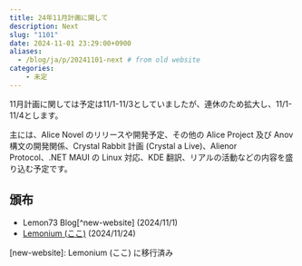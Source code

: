 ```yaml
---
title: 24年11月計画に関して
description: Next
slug: "1101"
date: 2024-11-01 23:29:00+0900
aliases:
  - /blog/ja/p/20241101-next # from old website
categories:
    - 未定
---
```


11月計画に関しては予定は11/1-11/3としていましたが、連休のため拡大し、11/1-11/4とします。

主には、Alice Novel のリリースや開発予定、その他の Alice Project 及び Anov 構文の開発関係、Crystal Rabbit 計画 (Crystal a Live)、Alienor Protocol、.NET MAUI の Linux 対応、KDE 翻訳、リアルの活動などの内容を盛り込む予定です。

## 頒布

- Lemon73 Blog[^new-website] (2024/11/1)
- [Lemonium (ここ)](./) (2024/11/24)

[new-website]: Lemonium (ここ) に移行済み
